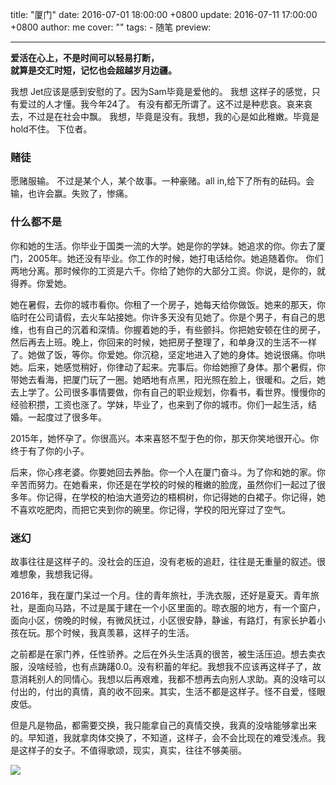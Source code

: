 title: "厦门"
date: 2016-07-01 18:00:00 +0800
update: 2016-07-11 17:00:00 +0800
author: me
cover: ""
tags:
    - 随笔
preview:

---

**爱活在心上，不是时间可以轻易打断，<br>
就算是交汇时短，记忆也会超越岁月边疆。**

我想 Jet应该是感到安慰的了。因为Sam毕竟是爱他的。
我想 这样子的感觉，只有爱过的人才懂。我今年24了。
有没有都无所谓了。这不过是种悲哀。哀来哀去，不过是在社会中飘。
我想，毕竟是没有。我想，我的心是如此稚嫩。毕竟是hold不住。
下位者。

### 赌徒
愿赌服输。
不过是某个人，某个故事。一种豪赌。all in,给下了所有的砝码。会输，也许会赢。失败了，惨痛。

### 什么都不是
你和她的生活。你毕业于国类一流的大学。她是你的学妹。她追求的你。你去了厦门，2005年。她还没有毕业。你工作的时候，她打电话给你。她追随着你。 你们两地分离。那时候你的工资是六千。你给了她你的大部分工资。你说，是你的，就得养。你爱她。

她在暑假，去你的城市看你。你租了一个房子，她每天给你做饭。她来的那天，你临时在公司请假，去火车站接她。你许多天没有见她了。你是个男子，有自己的思维，也有自己的沉着和深情。你握着她的手，有些颤抖。你把她安顿在住的房子，然后再去上班。晚上，你回来的时候，她把房子整理了，和单身汉的生活不一样了。她做了饭，等你。你爱她。你沉稳，坚定地进入了她的身体。她说很痛。你哄她。后来，她感觉稍好，你律动了起来。完事后。你给她擦了身体。那个暑假，你带她去看海，把厦门玩了一圈。她晒地有点黑，阳光照在脸上，很暖和。之后，她去上学了。公司很多事情要做，你有自己的职业规划，你看书，看世界。慢慢你的经验积攒，工资也涨了。学妹，毕业了，也来到了你的城市。你们一起生活，结婚。一起度过了很多年。

2015年，她怀孕了。你很高兴。本来喜怒不型于色的你，那天你笑地很开心。你终于有了你的小子。

后来，你心疼老婆。你要她回去养胎。你一个人在厦门奋斗。为了你和她的家。你辛苦而努力。在她看来，你还是在学校的时候的稚嫩的脸庞，虽然你们一起过了很多年。你记得，在学校的柏油大道旁边的梧桐树，你记得她的白裙子。你记得，她不喜欢吃肥肉，而把它夹到你的碗里。你记得，学校的阳光穿过了空气。

### 迷幻
故事往往是这样子的。没社会的压迫，没有老板的追赶，往往是无重量的叙述。很难想象，我想我记得。

2016年，我在厦门呆过一个月。住的青年旅社，手洗衣服，还好是夏天。青年旅社，是面向马路，不过是属于建在一个小区里面的。晾衣服的地方，有一个窗户，面向小区，傍晚的时候，有微风抚过，小区很安静，静谧，有路灯，有家长护着小孩在玩。那个时候，我真羡慕，这样子的生活。

之前都是在家门养，任性骄养。之后在外头生活真的很苦，被生活压迫。想去卖衣服，没啥经验，也有点踌躇0.0。没有积蓄的年纪。我想我不应该再这样子了，故意消耗别人的同情心。我想以后再艰难，我都不想再去向别人求助。真的没啥可以付出的，付出的真情，真的收不回来。其实，生活不都是这样子。怪不自爱，怪眼皮低。

但是凡是物品，都需要交换，我只能拿自己的真情交换，我真的没啥能够拿出来的。早知道，我就拿肉体交换了，不知道，这样子，会不会比现在的难受浅点。我是这样子的女子。不值得歌颂，现实，真实，往往不够美丽。


![](-/images/wulove.jpg)



